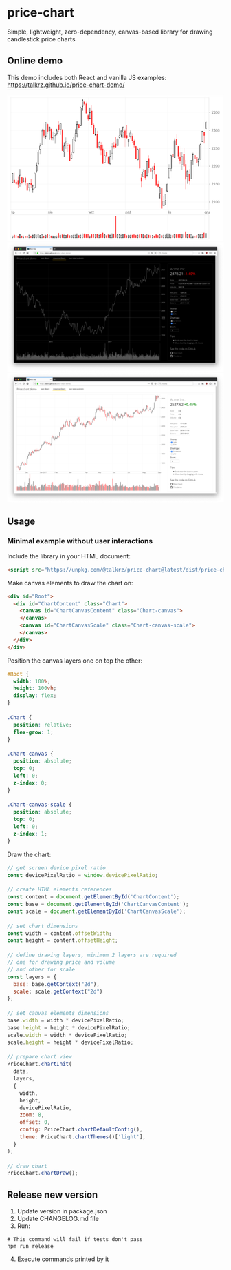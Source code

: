 # price-chart

Simple, lightweight, zero-dependency, canvas-based library for drawing candlestick price charts

## Online demo

This demo includes both React and vanilla JS examples:
https://talkrz.github.io/price-chart-demo/

![Screenshot](docs/screenshot.png)
![Screenshot](docs/screenshot2.png)
![Screenshot](docs/screenshot3.png)

## Usage

### Minimal example without user interactions

Include the library in your HTML document:
```html
<script src="https://unpkg.com/@talkrz/price-chart@latest/dist/price-chart-umd.min.js"></script>
```

Make canvas elements to draw the chart on:
```html
<div id="Root">
  <div id="ChartContent" class="Chart">
    <canvas id="ChartCanvasContent" class="Chart-canvas">
    </canvas>
    <canvas id="ChartCanvasScale" class="Chart-canvas-scale">
    </canvas>
  </div>
</div>
```

Position the canvas layers one on top the other:
```css
#Root {
  width: 100%;
  height: 100vh;
  display: flex;
}

.Chart {
  position: relative;
  flex-grow: 1;
}

.Chart-canvas {
  position: absolute;
  top: 0;
  left: 0;
  z-index: 0;
}

.Chart-canvas-scale {
  position: absolute;
  top: 0;
  left: 0;
  z-index: 1;
}
```

Draw the chart:
```javascript
// get screen device pixel ratio
const devicePixelRatio = window.devicePixelRatio;

// create HTML elements references
const content = document.getElementById('ChartContent');
const base = document.getElementById('ChartCanvasContent');
const scale = document.getElementById('ChartCanvasScale');

// set chart dimensions
const width = content.offsetWidth;
const height = content.offsetHeight;

// define drawing layers, minimum 2 layers are required
// one for drawing price and volume
// and other for scale
const layers = {
  base: base.getContext("2d"),
  scale: scale.getContext("2d")
};

// set canvas elements dimensions
base.width = width * devicePixelRatio;
base.height = height * devicePixelRatio;
scale.width = width * devicePixelRatio;
scale.height = height * devicePixelRatio;

// prepare chart view
PriceChart.chartInit(
  data,
  layers,
  {
    width,
    height,
    devicePixelRatio,
    zoom: 8,
    offset: 0,
    config: PriceChart.chartDefaultConfig(),
    theme: PriceChart.chartThemes()['light'],
  }
);

// draw chart
PriceChart.chartDraw();
```

## Release new version

1. Update version in package.json
2. Update CHANGELOG.md file
3. Run:
  ```
  # This command will fail if tests don't pass
  npm run release
  ```
4. Execute commands printed by it
